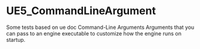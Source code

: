 # UE5_CommandLineArgument
Some tests based on ue doc Command-Line Arguments Arguments that you can pass to an engine executable to customize how the engine runs on startup.
